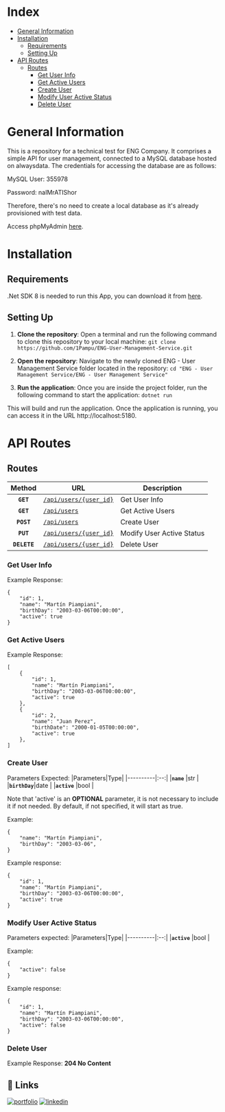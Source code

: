 
# Index
* [General Information](#general-information)
* [Installation](#installation)
    * [Requirements](#requirements)
    * [Setting Up](#setting-up)
* [API Routes](#api-routes)
    * [Routes](#routes)
        * [Get User Info](#get-user-info)
        * [Get Active Users](#get-active-users)
        * [Create User](#create-user)
        * [Modify User Active Status](#modify-user-active-status)
        * [Delete User](#delete-user)
     
# General Information

This is a repository for a technical test for ENG Company. It comprises a simple API for user management, connected to a MySQL database hosted on alwaysdata. The credentials for accessing the database are as follows:

MySQL User: 355978

Password: naIMrATIShor

Therefore, there's no need to create a local database as it's already provisioned with test data.

Access phpMyAdmin [here](https://phpmyadmin.alwaysdata.com/).
# Installation
## Requirements
.Net SDK 8 is needed to run this App, you can download it from [here](https://dotnet.microsoft.com/es-es/download).
## Setting Up
1. **Clone the repository**: Open a terminal and run the following command to clone this repository to your local machine:
`git clone https://github.com/1Pampu/ENG-User-Management-Service.git`

2. **Open the repository**: Navigate to the newly cloned ENG - User Management Service folder located in the repository:
`cd "ENG - User Management Service/ENG - User Management Service"`

3. **Run the application**: Once you are inside the project folder, run the following command to start the application:
`dotnet run`

This will build and run the application. Once the application is running, you can access it in the URL http://localhost:5180.
# API Routes

## Routes

 | Method |  URL                                       | Description                                                   |
 | :----: | ------------------------------------------ | ------------------------------------------------------------- |
 | **`GET`**  | [`/api/users/{user_id}` ](#get-user-info)    | Get User Info             |
 | **`GET`**  | [`/api/users`](#get-active-users)       | Get Active Users          |
 | **`POST`** | [`/api/users`](#create-user)          | Create User               |
 | **`PUT`** | [`/api/users/{user_id}`](#modify-user-active-status) | Modify User Active Status |
 | **`DELETE`** | [`/api/users/{user_id}`](#delete-user) | Delete User |

### Get User Info

Example Response:

    {
        "id": 1,
        "name": "Martín Piampiani",
        "birthDay": "2003-03-06T00:00:00",
        "active": true
    }

### Get Active Users

Example Response:


    [
        {
            "id": 1,
            "name": "Martín Piampiani",
            "birthDay": "2003-03-06T00:00:00",
            "active": true
        },
        {
            "id": 2,
            "name": "Juan Perez",
            "birthDate": "2000-01-05T00:00:00",
            "active": true
        },
    ]

### Create User
Parameters Expected:
|Parameters|Type|
|----------|:--:|
|**`name`**    |str |
|**`birthDay`**|date |
|**`active`**  |bool |

Note that 'active' is an **OPTIONAL** parameter, it is not necessary to include it if not needed. By default, if not specified, it will start as true.

Example:

    {
        "name": "Martín Piampiani",
        "birthDay": "2003-03-06",
    }

 Example response:

    {
        "id": 1,
        "name": "Martín Piampiani",
        "birthDay": "2003-03-06T00:00:00",
        "active": true
    }

### Modify User Active Status
 Parameters expected:
|Parameters|Type|
|----------|:--:|
|**`active`**    |bool |

Example:

    {
        "active": false
    }

 Example response:

    {
        "id": 1,
        "name": "Martín Piampiani",
        "birthDay": "2003-03-06T00:00:00",
        "active": false
    }

### Delete User

Example Response: **204 No Content**
## 🔗 Links
[![portfolio](https://img.shields.io/badge/my_portfolio-000?style=for-the-badge&logo=ko-fi&logoColor=white)](https://1pampu.github.io/my-portfolio/)
[![linkedin](https://img.shields.io/badge/linkedin-0A66C2?style=for-the-badge&logo=linkedin&logoColor=white)](https://www.linkedin.com/in/martin-piampiani/)
